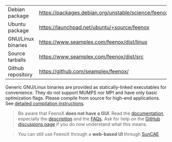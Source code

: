 
|                                        |                                                       |
|----------------------------------------|-------------------------------------------------------|
|  Debian package                        | <https://packages.debian.org/unstable/science/feenox> |
|  Ubuntu package                        | <https://launchpad.net/ubuntu/+source/feenox>         |
|  GNU/Linux binaries                    | <https://www.seamplex.com/feenox/dist/linux>          |
|  Source tarballs                       | <https://www.seamplex.com/feenox/dist/src>            |
|  Github repository                     | <https://github.com/seamplex/feenox/>                 |



Generic GNU/Linux binaries are provided as statically-linked executables for convenience. They do not support MUMPS nor MPI and have only basic optimization flags. Please compile from source for high-end applications. See [detailed compilation instructions](doc/compilation.md).


> Be aware that FeenoX **does not have a GUI**.
> Read the [documentation](https://seamplex.com/feenox/doc/), especially the [description](https://www.seamplex.com/feenox/doc/feenox-desc.html) and the [FAQs](https://seamplex.com/feenox/doc/FAQ.html).
> Ask for help on the [GitHub discussions page](https://github.com/seamplex/feenox/discussions) if you do now understand what this  means.

> You can still use FeenoX through a **web-based UI** through [SunCAE](https://www.seamplex.com/suncae.)
